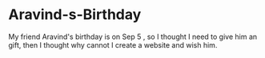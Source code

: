 # Aravind-s-Birthday
My friend Aravind's birthday is on Sep 5 , so I thought I need to give him an gift, then I thought why cannot I create a website and wish him. 
